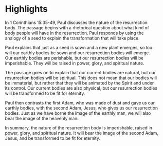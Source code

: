 # Highlights

In 1 Corinthians 15:35-49, Paul discusses the nature of the resurrection body. The passage begins with a rhetorical question about what kind of body people will have in the resurrection. Paul responds by using the analogy of a seed to explain the transformation that will take place.

Paul explains that just as a seed is sown and a new plant emerges, so too will our earthly bodies be sown and our resurrection bodies will emerge. Our earthly bodies are perishable, but our resurrection bodies will be imperishable. They will be raised in power, glory, and spiritual nature.

The passage goes on to explain that our current bodies are natural, but our resurrection bodies will be spiritual. This does not mean that our bodies will be immaterial, but rather that they will be animated by the Spirit and under its control. Our current bodies are also physical, but our resurrection bodies will be transformed to be fit for eternity.

Paul then contrasts the first Adam, who was made of dust and gave us our earthly bodies, with the second Adam, Jesus, who gives us our resurrection bodies. Just as we have borne the image of the earthly man, we will also bear the image of the heavenly man.

In summary, the nature of the resurrection body is imperishable, raised in power, glory, and spiritual nature. It will bear the image of the second Adam, Jesus, and be transformed to be fit for eternity.


